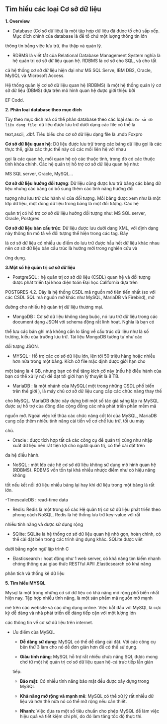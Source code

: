 ## **Tìm hiểu các loại Cơ sở dữ liệu**

**1. Overview**

- Database (Cơ sở dữ liệu) là một tập hợp dữ liệu đã được tổ chứ sắp xếp. Mục đích chính của database là để tổ chứ một lượng thông tin lớn 

thông tin bằng việc lưu trữ, thu thập và quản lý. 

- RDBMS là viết tắt của Relational Database Management System nghĩa là hệ quản trị cơ sở dữ liệu quan hệ. RDBMS là cơ sở cho SQL, và cho tất

cả hệ thống cơ sở dữ liệu hiện đại như MS SQL Serve, IBM DB2, Oracle, MySQL và Microsoft Access.

Hệ thống quản lý cơ sở dữ liệu quan hệ (RDBMS) là một hệ thống quản lý cơ sở dữ liệu (DBMS) dựa trên mô hình quan hệ được giới thiệu bởi 

EF Codd.

**2. Phân loại database theo mục đích**

Tùy theo mục đích mà có thể phân database theo các loại sau: `Cơ sở dữ liệu dạng file`: dữ liệu được lưu trữ dưới dạng các file có thể là 

text,ascii, .dbf. Tiêu biểu cho cơ sở dữ liệu dạng file là .mdb Foxpro

**Cơ sở dữ liệu quan hệ**: Dữ liệu được lưu trữ trong các bảng dữ liệu gọi là các thực thể, giữa các thực thể này có các mối liên hệ với nhau

gọi là các quan hệ, mối quan hệ có các thuộc tính, trong đó có các thuộc tính khóa chính. Các hệ quản trị hỗ trợ cơ sở dữ liệu quan hệ như:  

 MS SQL server, Oracle, MySQL...

 **Cơ sở dữ liệu hướng đối tượng**: Dữ liệu cũng được lưu trữ bằng các bảng dữ liệu nhưng các bảng có bổ sung thêm các tính năng hướng đối 

 tượng như lưu trữ các hành vi của đối tượng. Mỗi bảng được xem như là một lớp dữ liệu, một dòng dữ liệu trong bảng là một đối tượng. Các hệ

 quản trị có hỗ trợ cơ sở dữ liệu hướng đối tượng như: MS SQL server, Oracle, Postgres 

 **Cơ sở dữ liệu bán cấu trúc**: Dữ liệu được lưu dưới dạng XML, với định dạng này thông tin mô tả về đối tượng thể hiện trong các tag. Đây 

 là cơ sở dữ liệu có nhiều ưu điểm do lưu trữ được hầu hết dữ liệu khác nhau nên cơ sở dữ liệu bán cấu trúc là hướng mới trong nghiên cứu và 

 ứng dụng.

 **3.Một số hệ quản trị cơ sở dữ liệu**

 - PostgreSQL : hệ quản trị cơ sở dữ liệu (CSDL) quan hệ và đối tượng được phát triển tại khoa điện toán Đại học California dựa trên 

 POSTGRES 4.2. Đây là hệ thống CSDL mã nguồn mở tiên tiến nhất (so với các CSDL SQL mã nguồn mở khác như MySQL, MariaDB và Firebird), mở 

 đường cho nhiều hệ quản trị dữ liệu thương mại.

 - MongoDB : Cơ sở dữ liệu không ràng buộc, nó lưu trữ dữ liệu trong các document dạng JSON với schema động rất linh hoạt. Nghĩa là bạn có  

 thể lưu các bản ghi mà không cần lo lắng về cấu trúc dữ liệu như là số trường, kiểu của trường lưu trữ. Tài liệu MongoDB tương tự như các 

 đối tượng JSON.

- MYSQL :  Hỗ trợ các cơ sở dữ liệu lớn, lên tới 50 triệu hàng hoặc nhiều hơn nữa trong một bảng. Kích cỡ file mặc định được giới hạn cho 

một bảng là 4 GB, nhưng bạn có thể tăng kích cỡ này (nếu hệ điều hành của bạn có thể xử lý nó) để đạt tới giới hạn lý thuyết là 8 TB.

- MariaDB : là một nhánh của MySQL( một trong những CSDL phổ biến trên thế giới ), là máy chủ cơ sở dữ liệu cung cấp các chức năng thay thế 

cho MySQL. MariaDB được xây dựng bởi một số tác giả sáng lập ra MySQL được sự hỗ trợ của đông đảo cộng đồng các nhà phát triển phần mềm mã 

nguồn mở. Ngoài việc kế thừa các chức năng cốt lõi của MySQL, MariaDB cung cấp thêm nhiều tính năng cải tiến về cơ chế lưu trữ, tối ưu máy 

chủ.

- Oracle : được tích hợp tất cả các công cụ để quản trị cũng như nhập xuất dữ liệu nên rất tiện lợi cho người quản trị, có thể cài đặt trên 

đa hệ điều hành.

- NoSQL : một lớp các hệ cơ sở dữ liệu không sử dụng mô hình quan hệ (RDBMS). RDBMS vốn tồn tại khá nhiều nhược điểm như có hiệu năng không 

tốt nếu kết nối dữ liệu nhiều bảng lại hay khi dữ liệu trong một bảng là rất lớn.

-TimescaleDB : read-time data

- Redis: Redis là một trong số các Hệ quản trị cơ sở dữ liệu phát triển theo phong cách NoSQL. Redis là hệ thống lưu trữ key-value với rất 

nhiều tính năng và được sử dụng rộng

- SQlite: SQLite là hệ thống cơ sở dữ liệu quan hệ nhỏ gọn, hoàn chỉnh, có thể cài đặt bên trong các trình ứng dụng khác. SQLite được viết

 dưới bằng ngôn ngữ lập trình C

- Elasticsearch : hoạt động như 1 web server, có khả năng tìm kiếm nhanh chóng thông qua giao thức RESTful APII .Elasticsearch có khả năng

phân tích và thống kê dữ liệu

**5. Tìm hiểu MYSQL**

Mysql là một trong những cơ sở dữ liệu có khả năng mở rộng phổ biến nhất hiện nay. Tập hợp nhiều tính năng, là một sản phẩm mã nguồn mở mạnh

mẽ trên các website và các ứng dụng online. Việc bắt đầu với MySQL là cực kỳ dễ dàng và nhà phát triển dễ dàng tiếp cận với một lượng lớn 

các thông tin về cơ sở dữ liệu trên internet. 

- Ưu điểm của MySQL

	- **Dễ dàng sử dụng**: MySQL có thể dễ dàng cài đăt. Với các công cụ bên thứ 3 làm cho nó dễ đơn giản hơn để có thể sử dụng.

	- **Giàu tính năng**: MySQL hỗ trợ rất nhiều chức năng SQL được mong chờ từ một hệ quản trị cơ sở dữ liệu quan hệ-cả trực tiếp lẫn gián 

	tiếp.

	- **Bảo mật**: Có nhiều tính năng bảo mật đều được xây dựng trong MySQL

	- **Khả năng mở rộng và mạnh mẽ**: MySQL có thể xử lý rất nhiều dữ liệu và hơn thế nữa nó có thể mở rộng nếu cần thiết. 

	- **Nhanh**: Việc đưa ra một số tiêu chuẩn cho phép MySQL để làm việc hiệu quả và tiết kiệm chi phí, do đó làm tăng tốc độ thực thi.




